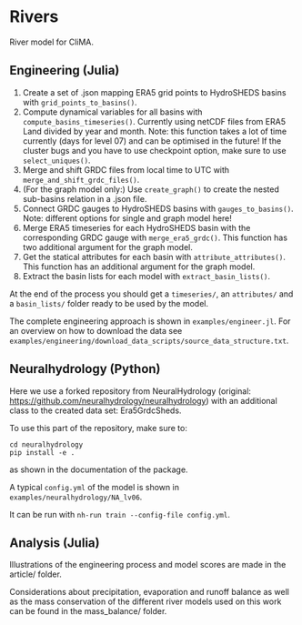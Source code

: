 # Rivers
River model for CliMA.

## Engineering (Julia)
1. Create a set of .json mapping ERA5 grid points to HydroSHEDS basins with `grid_points_to_basins()`.
2. Compute dynamical variables for all basins with `compute_basins_timeseries()`. Currently using netCDF files from ERA5 Land divided by year and month. Note: this function takes a lot of time currently (days for level 07) and can be optimised in the future! If the cluster bugs and you have to use checkpoint option, make sure to use `select_uniques()`.
3. Merge and shift GRDC files from local time to UTC with `merge_and_shift_grdc_files()`.
4. (For the graph model only:) Use `create_graph()` to create the nested sub-basins relation in a .json file.
5. Connect GRDC gauges to HydroSHEDS basins with `gauges_to_basins()`. Note: different options for single and graph model here!
6. Merge ERA5 timeseries for each HydroSHEDS basin with the corresponding GRDC gauge with `merge_era5_grdc()`. This function has two additional argument for the graph model.
7. Get the statical attributes for each basin with `attribute_attributes()`. This function has an additional argument for the graph model.
8. Extract the basin lists for each model with `extract_basin_lists()`.

At the end of the process you should get a `timeseries/`, an `attributes/` and a `basin_lists/` folder ready to be used by the model.

The complete engineering approach is shown in `examples/engineer.jl`. For an overview on how to download the data see `examples/engineering/download_data_scripts/source_data_structure.txt`.

## Neuralhydrology (Python)
Here we use a forked repository from NeuralHydrology (original: https://github.com/neuralhydrology/neuralhydrology) with an additional class to the created data set: Era5GrdcSheds. 

To use this part of the repository, make sure to:
```
cd neuralhydrology
pip install -e .
```
as shown in the documentation of the package.

A typical `config.yml` of the model is shown in `examples/neuralhydrology/NA_lv06`.

It can be run with `nh-run train --config-file config.yml`.

## Analysis (Julia)
Illustrations of the engineering process and model scores are made in the article/ folder.

Considerations about precipitation, evaporation and runoff balance as well as the mass conservation of the different river models used on this work can be found in the mass_balance/ folder.
